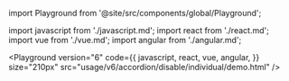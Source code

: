 import Playground from '@site/src/components/global/Playground';

import javascript from './javascript.md';
import react from './react.md';
import vue from './vue.md';
import angular from './angular.md';

<Playground
version="6"
code={{
    javascript,
    react,
    vue,
    angular,
  }}
size="210px"
src="usage/v6/accordion/disable/individual/demo.html"
/>
